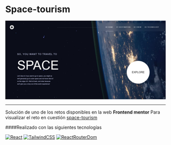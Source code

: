 # Space-tourism

![Space-tourism-image](https://github.com/Jeferson-Hernandez/space-tourism/blob/main/src/assets/space-tourism-banner.jpg)

---

Solución de uno de los retos disponibles en la web **Frontend mentor**
Para visualizar el reto en cuestión [space-tourism](https://www.frontendmentor.io/challenges/space-tourism-multipage-website-gRWj1URZ3)

####Realizado con las siguientes tecnologías

[![React](https://img.shields.io/badge/React-blue?style=&logo=React&logoColor=blue&labelColor=white)]() [![TailwindCSS](https://img.shields.io/badge/TailwindCSS-blue?style=&logo=TailwindCSS&logoColor=blue&labelColor=white)]() [![ReactRouterDom](https://img.shields.io/badge/React_Router-red?style=&logo=reactrouter&logoColor=black&labelColor=white)]()
